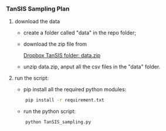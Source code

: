### TanSIS Sampling Plan

1. download the data

    * create a folder called "data" in the repo folder;

    * download the zip file from

        [Dropbox TanSIS folder: data.zip](https://www.dropbox.com/s/zrq1bx83dgzpvsp/data.zip?dl=0)

    * unzip data.zip, anput all the csv files in the "data" folder.

2. run the script:

    * pip install all the required python modules:

    ```sh
        pip install -r requirement.txt
    ```

    * run the python script:

    ```python
        python TanSIS_sampling.py
    ```
